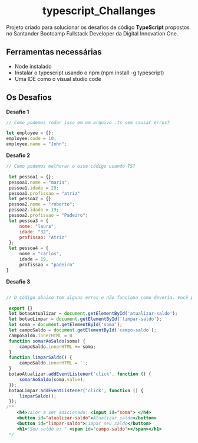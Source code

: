 <h1 align="center">
   typescript_Challanges 
</h1>

Projeto criado para solucionar os desafios de código **TypeScript** propostos no Santander Bootcamp Fullstack Developer da Digital Innovation One.

## Ferramentas necessárias   
 
* Node instalado  
* Instalar o typescript usando o npm (npm install -g typescript)
* Uma IDE como o visual studio code   

## Os Desafios   

**Desafio 1**   
```javascript
// Como podemos rodar isso em um arquivo .ts sem causar erros? 

let employee = {};
employee.code = 10;
employee.name = "John";   

```   

**Desafio 2**   
```javascript
// Como podemos melhorar o esse código usando TS?

 let pessoa1 = {};
 pessoa1.nome = "maria";
 pessoa1.idade = 29;
 pessoa1.profissao = "atriz"
 let pessoa2 = {}
 pessoa2.nome = "roberto";
 pessoa2.idade = 19;
 pessoa2.profissao = "Padeiro";
 let pessoa3 = {
     nome: "laura",
     idade: "32",
     profissao: "Atriz"
 };
 let pessoa4 = {
     nome = "carlos",
     idade = 19,
     profissao = "padeiro"
}   

```   

**Desafio 3**   
```javascript

// O código abaixo tem alguns erros e não funciona como deveria. Você pode identificar quais são e corrigi-los em um arquivo TS?

 export {}
 let botaoAtualizar = document.getElementById('atualizar-saldo');
 let botaoLimpar = document.getElementById('limpar-saldo');
 let soma = document.getElementById('soma');
 let campoSaldo = document.getElementById('campo-saldo');
 campoSaldo.innerHTML = 0
 function somarAoSaldo(soma) {
     campoSaldo.innerHTML += soma;
 }
 function limparSaldo() {
     campoSaldo.innerHTML = '';
 }
 botaoAtualizar.addEventListener('click', function () {
     somarAoSaldo(soma.value);
 });
 botaoLimpar.addEventListener('click', function () {
     limparSaldo();
 });
/**
    <h4>Valor a ser adicionado: <input id="soma"> </h4>
    <button id="atualizar-saldo">Atualizar saldo</button>
    <button id="limpar-saldo">Limpar seu saldo</button>
    <h1>"Seu saldo é: " <span id="campo-saldo"></span></h1>
 */   
 
 ```
